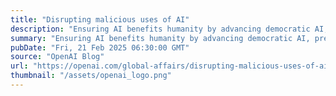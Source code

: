```yaml
---
title: "Disrupting malicious uses of AI"
description: "Ensuring AI benefits humanity by advancing democratic AI, preventing misuse, and protecting against authoritarian threats."
summary: "Ensuring AI benefits humanity by advancing democratic AI, preventing misuse, and protecting against authoritarian threats."
pubDate: "Fri, 21 Feb 2025 06:30:00 GMT"
source: "OpenAI Blog"
url: "https://openai.com/global-affairs/disrupting-malicious-uses-of-ai"
thumbnail: "/assets/openai_logo.png"
---
```


